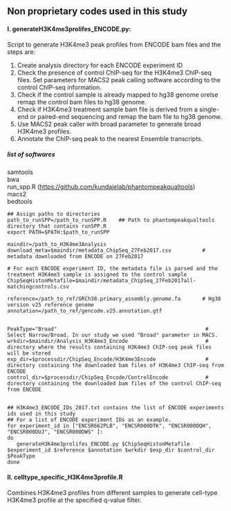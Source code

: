 ## Non proprietary codes used in this study


#### I. generateH3K4me3prolifes_ENCODE.py:  

Script to generate H3K4me3 peak profiles from ENCODE bam files and the steps are:  
1. Create analysis directory for each ENCODE experiment ID
2. Check the presence of control ChIP-seq for the H3K4me3 ChIP-seq files. Set parameters for MACS2 peak calling software according to the control ChIP-seq information.
3. Check if the control sample is already mapped to hg38 genome orelse remap the control bam files to hg38 genome.
4. Check if H3K4me3 treatment sample bam file is derived from a single-end or paired-end sequencing and remap the bam file to hg38 genome.
5. Use MACS2 peak caller with broad parameter to generate broad H3K4me3 profiles.
6. Annotate the ChIP-seq peak to the nearest Ensemble transcripts.

##### list of softwares
samtools  
bwa  
run_spp.R (https://github.com/kundajelab/phantompeakqualtools)  
macs2  
bedtools  


```
## Assign paths to directories
path_to_runSPP=/path_to_runSPP.R    ## Path to phantompeakqualtools directory that contains runSPP.R 
export PATH=$PATH:$path_to_runSPP

maindir=/path_to_H3K4me3Analysis
download_meta=$maindir/metadata_ChipSeq_27Feb2017.csv          # metadata downloaded from ENCODE on 27Feb2017
     
# For each ENCODE experiment ID, the metadata file is parsed and the treatment H3K4me3 sample is assigned to the control sample 
ChipSeqHistonMetafile=$maindir/metadata_ChipSeq_27Feb2017all-matchingcontrols.csv 

reference=/path_to_ref/GRCh38.primary_assembly.genome.fa       # Hg38 version v25 reference genome
annotation=/path_to_ref/gencode.v25.annotation.gtf


PeakType="Broad"                                                # Select Narrow/Broad. In our study we used "Broad" parameter in MACS. 
wrkdir=$maindir/Analysis_H3K4me3_Encode                         # directory where the results containing H3K4me3 ChIP-seq peak files will be stored 
exp_dir=$processdir/ChipSeq_Encode/H3K4me3Encode                # directory containing the downloaded bam files of H3K4me3 ChIP-seq from ENCODE
control_dir=$processdir/ChipSeq_Encode/ControlEncode            # directory containing the downloaded bam files of the control ChIP-seq from ENCODE


## H3K4me3_ENCODE_IDs_2017.txt contains the list of ENCODE experiments ids used in this study  
## For a list of ENCODE experiment IDs as an example. 
for experiment_id in ["ENCSR662PLB", "ENCSR000DTK", "ENCSR000DQH", "ENCSR000DUJ", "ENCSR000DWS" ]:
do  
   generateH3K4me3prolifes_ENCODE.py $ChipSeqHistonMetafile $experiment_id $reference $annotation $wrkdir $exp_dir $control_dir $PeakType
done
```


#### II. celltype_specific_H3K4me3profile.R  
Combines H3K4me3 profiles from different samples to generate cell-type H3K4me3 profile at the specified q-value filter.  



